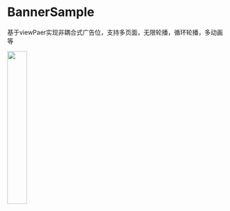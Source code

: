 # BannerSample
基于viewPaer实现非耦合式广告位，支持多页面，无限轮播，循环轮播，多动画等

<img src="https://img-blog.csdnimg.cn/20200107174948253.gif" width = 30% height = 30% />
